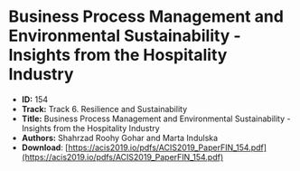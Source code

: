 # Business Process Management and Environmental Sustainability - Insights from the Hospitality Industry

- **ID:** 154
- **Track:** Track 6. Resilience and Sustainability
- **Title:** Business Process Management and Environmental Sustainability - Insights from the Hospitality Industry
- **Authors:** Shahrzad Roohy Gohar and Marta Indulska
- **Download**: [https://acis2019.io/pdfs/ACIS2019_PaperFIN_154.pdf](https://acis2019.io/pdfs/ACIS2019_PaperFIN_154.pdf)